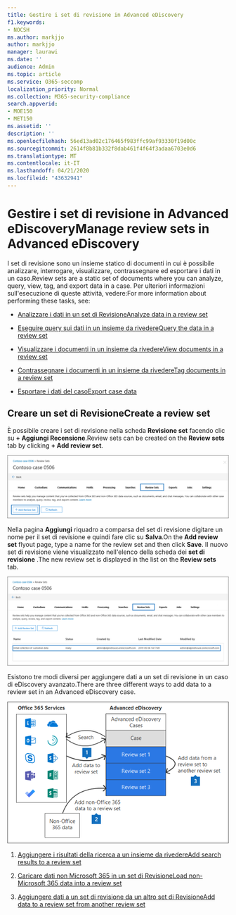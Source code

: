 ```yaml
---
title: Gestire i set di revisione in Advanced eDiscovery
f1.keywords:
- NOCSH
ms.author: markjjo
author: markjjo
manager: laurawi
ms.date: ''
audience: Admin
ms.topic: article
ms.service: O365-seccomp
localization_priority: Normal
ms.collection: M365-security-compliance
search.appverid:
- MOE150
- MET150
ms.assetid: ''
description: ''
ms.openlocfilehash: 56ed13ad02c176465f983ffc99af93330f19d00c
ms.sourcegitcommit: 2614f8b81b332f8dab461f4f64f3adaa6703e0d6
ms.translationtype: MT
ms.contentlocale: it-IT
ms.lasthandoff: 04/21/2020
ms.locfileid: "43632941"
---
```

# <a name="manage-review-sets-in-advanced-ediscovery"></a><span data-ttu-id="642e0-102">Gestire i set di revisione in Advanced eDiscovery</span><span class="sxs-lookup"><span data-stu-id="642e0-102">Manage review sets in Advanced eDiscovery</span></span>

<span data-ttu-id="642e0-103">I set di revisione sono un insieme statico di documenti in cui è possibile analizzare, interrogare, visualizzare, contrassegnare ed esportare i dati in un caso.</span><span class="sxs-lookup"><span data-stu-id="642e0-103">Review sets are a static set of documents where you can analyze, query, view, tag, and export data in a case.</span></span> <span data-ttu-id="642e0-104">Per ulteriori informazioni sull'esecuzione di queste attività, vedere:</span><span class="sxs-lookup"><span data-stu-id="642e0-104">For more information about performing these tasks, see:</span></span>

- [<span data-ttu-id="642e0-105">Analizzare i dati in un set di Revisione</span><span class="sxs-lookup"><span data-stu-id="642e0-105">Analyze data in a review set</span></span>](analyzing-data-in-review-set.md)

- [<span data-ttu-id="642e0-106">Eseguire query sui dati in un insieme da rivedere</span><span class="sxs-lookup"><span data-stu-id="642e0-106">Query the data in a review set</span></span>](review-set-search.md)

- [<span data-ttu-id="642e0-107">Visualizzare i documenti in un insieme da rivedere</span><span class="sxs-lookup"><span data-stu-id="642e0-107">View documents in a review set</span></span>](view-documents-in-review-set.md)

- [<span data-ttu-id="642e0-108">Contrassegnare i documenti in un insieme da rivedere</span><span class="sxs-lookup"><span data-stu-id="642e0-108">Tag documents in a review set</span></span>](tagging-documents.md)

- [<span data-ttu-id="642e0-109">Esportare i dati del caso</span><span class="sxs-lookup"><span data-stu-id="642e0-109">Export case data</span></span>](exporting-data-ediscover20.md)

## <a name="create-a-review-set"></a><span data-ttu-id="642e0-110">Creare un set di Revisione</span><span class="sxs-lookup"><span data-stu-id="642e0-110">Create a review set</span></span>

<span data-ttu-id="642e0-111">È possibile creare i set di revisione nella scheda **Revisione set** facendo clic su **+ Aggiungi Recensione**.</span><span class="sxs-lookup"><span data-stu-id="642e0-111">Review sets can be created on the **Review sets** tab by clicking **+ Add review set**.</span></span>

![Aggiungere un set di Revisione](../media/f45c51d9-585d-47d1-b7fb-0288715e0b6a.png)

<span data-ttu-id="642e0-113">Nella pagina **Aggiungi** riquadro a comparsa del set di revisione digitare un nome per il set di revisione e quindi fare clic su **Salva**.</span><span class="sxs-lookup"><span data-stu-id="642e0-113">On the **Add review set** flyout page, type a name for the review set and then click **Save**.</span></span> <span data-ttu-id="642e0-114">Il nuovo set di revisione viene visualizzato nell'elenco della scheda dei **set di revisione** .</span><span class="sxs-lookup"><span data-stu-id="642e0-114">The new review set is displayed in the list on the **Review sets** tab.</span></span>

![Nuovo set di revisione elencato nella scheda set di Revisione](../media/AeDnewreviewset.png)

<span data-ttu-id="642e0-116">Esistono tre modi diversi per aggiungere dati a un set di revisione in un caso di eDiscovery avanzato.</span><span class="sxs-lookup"><span data-stu-id="642e0-116">There are three different ways to add data to a review set in an Advanced eDiscovery case.</span></span>

![Tre modi per aggiungere a un set di Revisione](../media/1f1f4efd-c03b-4255-bc3d-df358e56549c.png)

1. [<span data-ttu-id="642e0-118">Aggiungere i risultati della ricerca a un insieme da rivedere</span><span class="sxs-lookup"><span data-stu-id="642e0-118">Add search results to a review set</span></span>](add-data-to-review-set.md)

2. [<span data-ttu-id="642e0-119">Caricare dati non Microsoft 365 in un set di Revisione</span><span class="sxs-lookup"><span data-stu-id="642e0-119">Load non-Microsoft 365 data into a review set</span></span>](load-non-office365-data.md)

3. [<span data-ttu-id="642e0-120">Aggiungere dati a un set di revisione da un altro set di Revisione</span><span class="sxs-lookup"><span data-stu-id="642e0-120">Add data to a review set from another review set</span></span>](add-data-to-review-set-from-another-review-set.md)
